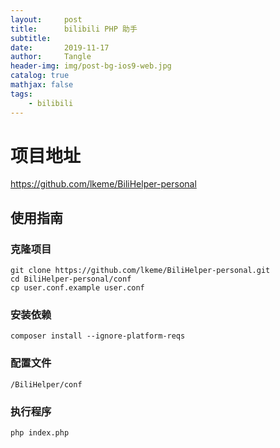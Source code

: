 ```yaml
---
layout:     post
title:      bilibili PHP 助手
subtitle:   
date:       2019-11-17
author:     Tangle
header-img: img/post-bg-ios9-web.jpg
catalog: true
mathjax: false
tags:
    - bilibili
---
```


# 项目地址

https://github.com/lkeme/BiliHelper-personal

## 使用指南

### 克隆项目

```shell
git clone https://github.com/lkeme/BiliHelper-personal.git
cd BiliHelper-personal/conf
cp user.conf.example user.conf
```

### 安装依赖

```shell
composer install --ignore-platform-reqs
```

### 配置文件

```text
/BiliHelper/conf
```

### 执行程序

```shell
php index.php
```
